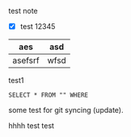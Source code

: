 test note

- [x] test 12345

| aes     | asd  |
| ------- | ---- |
| asefsrf | wfsd | 

test1

```datatableview
SELECT * FROM "" WHERE 
```

some test for git syncing (update).

hhhh
test test